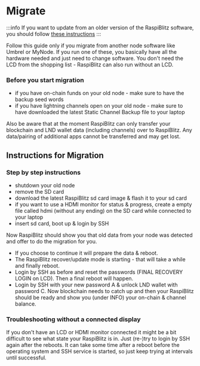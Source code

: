 # Migrate

:::info
If you want to update from an older version of the RaspiBlitz software, you should follow [these instructions](./software-setup/2_basic.md)
:::

Follow this guide only if you migrate from another node software like Umbrel or MyNode. If you run one of these, you basically have all the hardware needed and just need to change software. You don't need the LCD from the shopping list - RaspiBlitz can also run without an LCD.

### Before you start migration

- if you have on-chain funds on your old node - make sure to have the backup seed words
- if you have lightning channels open on your old node - make sure to have downloaded the latest Static Channel Backup file to your laptop

Also be aware that at the moment RaspiBlitz can only transfer your blockchain and LND wallet data (including channels) over to RaspiBlitz. Any data/pairing of additional apps cannot be transferred and may get lost.

## Instructions for Migration

### Step by step instructions

- shutdown your old node
- remove the SD card
- download the latest RaspiBlitz sd card image & flash it to your sd card
- if you want to use a HDMI monitor for status & progress, create a empty file called hdmi (without any ending) on the SD card while connected to your laptop
- insert sd card, boot up & login by SSH

Now RaspiBlitz should show you that old data from your node was detected and offer to do the migration for you.

- If you choose to continue it will prepare the data & reboot.
- The RaspiBlitz recover/update mode is starting - that will take a while and finally reboot.
- Login by SSH as before and reset the passwords (FINAL RECOVERY LOGIN on LCD). Then a final reboot will happen.
- Login by SSH with your new password A & unlock LND wallet with password C. Now blockchain needs to catch up and then your RaspiBlitz should be ready and show you (under INFO) your on-chain & channel balance.

### Troubleshooting without a connected display

If you don't have an LCD or HDMI monitor connected it might be a bit difficult to see what state your RaspiBlitz is in. Just (re-)try to login by SSH again after the reboots. It can take some time after a reboot before the operating system and SSH service is started, so just keep trying at intervals until successful.
